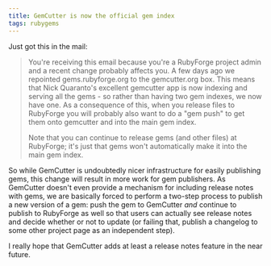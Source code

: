 ```yaml
---
title: GemCutter is now the official gem index
tags: rubygems
---
```


Just got this in the mail:

> You're receiving this email because you're a RubyForge project admin and a recent change probably affects you. A few days ago we repointed gems.rubyforge.org to the gemcutter.org box. This means that Nick Quaranto's excellent gemcutter app is now indexing and serving all the gems - so rather than having two gem indexes, we now have one. As a consequence of this, when you release files to RubyForge you will probably also want to do a "gem push" to get them onto gemcutter and into the main gem index.
>
> Note that you can continue to release gems (and other files) at RubyForge; it's just that gems won't automatically make it into the main gem index.

So while GemCutter is undoubtedly nicer infrastructure for easily publishing gems, this change will result in more work for gem publishers. As GemCutter doesn't even provide a mechanism for including release notes with gems, we are basically forced to perform a two-step process to publish a new version of a gem: push the gem to GemCutter *and* continue to publish to RubyForge as well so that users can actually see release notes and decide whether or not to update (or failing that, publish a changelog to some other project page as an independent step).

I really hope that GemCutter adds at least a release notes feature in the near future.
